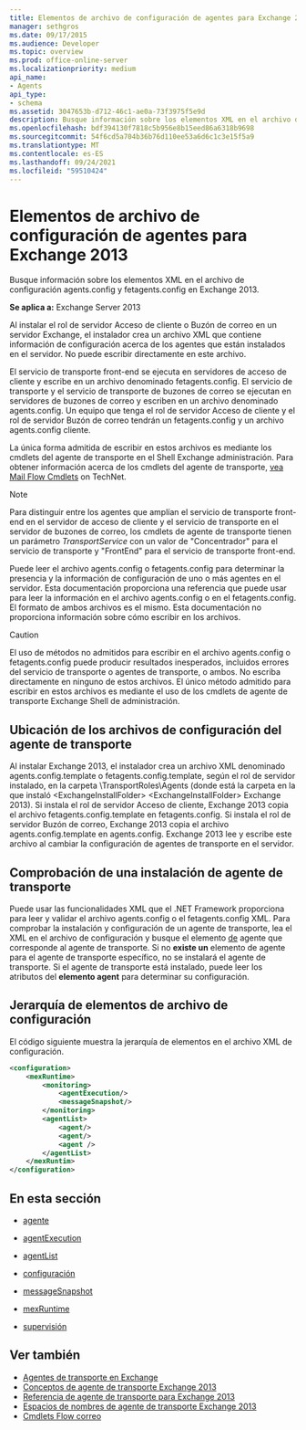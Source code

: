 ```yaml
---
title: Elementos de archivo de configuración de agentes para Exchange 2013
manager: sethgros
ms.date: 09/17/2015
ms.audience: Developer
ms.topic: overview
ms.prod: office-online-server
ms.localizationpriority: medium
api_name:
- Agents
api_type:
- schema
ms.assetid: 3047653b-d712-46c1-ae0a-73f3975f5e9d
description: Busque información sobre los elementos XML en el archivo de configuración agents.config y fetagents.config en Exchange 2013.
ms.openlocfilehash: bdf394130f7818c5b956e8b15eed86a6318b9698
ms.sourcegitcommit: 54f6cd5a704b36b76d110ee53a6d6c1c3e15f5a9
ms.translationtype: MT
ms.contentlocale: es-ES
ms.lasthandoff: 09/24/2021
ms.locfileid: "59510424"
---
```

# <a name="agents-configuration-file-elements-for-exchange-2013"></a>Elementos de archivo de configuración de agentes para Exchange 2013

Busque información sobre los elementos XML en el archivo de configuración agents.config y fetagents.config en Exchange 2013.
  
**Se aplica a:** Exchange Server 2013
  
Al instalar el rol de servidor Acceso de cliente o Buzón de correo en un servidor Exchange, el instalador crea un archivo XML que contiene información de configuración acerca de los agentes que están instalados en el servidor. No puede escribir directamente en este archivo. 
  
El servicio de transporte front-end se ejecuta en servidores de acceso de cliente y escribe en un archivo denominado fetagents.config. El servicio de transporte y el servicio de transporte de buzones de correo se ejecutan en servidores de buzones de correo y escriben en un archivo denominado agents.config. Un equipo que tenga el rol de servidor Acceso de cliente y el rol de servidor Buzón de correo tendrán un fetagents.config y un archivo agents.config cliente. 
  
La única forma admitida de escribir en estos archivos es mediante los cmdlets del agente de transporte en el Shell Exchange administración. Para obtener información acerca de los cmdlets del agente de transporte, [vea Mail Flow Cmdlets](https://technet.microsoft.com/library/aa998553%28v=exchg.150%29.aspx) on TechNet. 
  
> [!NOTE]
> Para distinguir entre los agentes que amplían el servicio de transporte front-end en el servidor de acceso de cliente y el servicio de transporte en el servidor de buzones de correo, los cmdlets de agente de transporte tienen un parámetro  _TransportService_ con un valor de "Concentrador" para el servicio de transporte y "FrontEnd" para el servicio de transporte front-end. 
  
Puede leer el archivo agents.config o fetagents.config para determinar la presencia y la información de configuración de uno o más agentes en el servidor. Esta documentación proporciona una referencia que puede usar para leer la información en el archivo agents.config o en el fetagents.config. El formato de ambos archivos es el mismo. Esta documentación no proporciona información sobre cómo escribir en los archivos.
  
> [!CAUTION]
> El uso de métodos no admitidos para escribir en el archivo agents.config o fetagents.config puede producir resultados inesperados, incluidos errores del servicio de transporte o agentes de transporte, o ambos. No escriba directamente en ninguno de estos archivos. El único método admitido para escribir en estos archivos es mediante el uso de los cmdlets de agente de transporte Exchange Shell de administración. 
  
## <a name="location-of-the-transport-agent-configuration-files"></a>Ubicación de los archivos de configuración del agente de transporte
<a name="bk_ConfigLoc"> </a>

Al instalar Exchange 2013, el instalador crea un archivo XML denominado agents.config.template o fetagents.config.template, según el rol de servidor instalado, en la carpeta \TransportRoles\Agents (donde está la carpeta en la que instaló \<ExchangeInstallFolder\> \<ExchangeInstallFolder\> Exchange 2013). Si instala el rol de servidor Acceso de cliente, Exchange 2013 copia el archivo fetagents.config.template en fetagents.config. Si instala el rol de servidor Buzón de correo, Exchange 2013 copia el archivo agents.config.template en agents.config. Exchange 2013 lee y escribe este archivo al cambiar la configuración de agentes de transporte en el servidor.
  
## <a name="verifying-a-transport-agent-installation"></a>Comprobación de una instalación de agente de transporte
<a name="bk_verifyinstall"> </a>

Puede usar las funcionalidades XML que el .NET Framework proporciona para leer y validar el archivo agents.config o el fetagents.config XML. Para comprobar la instalación y configuración de un agente de transporte, lea el XML en el archivo de configuración y busque el elemento [de](agent.md) agente que corresponde al agente de transporte. Si no **existe un** elemento de agente para el agente de transporte específico, no se instalará el agente de transporte. Si el agente de transporte está instalado, puede leer los atributos del **elemento agent** para determinar su configuración. 
  
## <a name="configuration-file-element-hierarchy"></a>Jerarquía de elementos de archivo de configuración
<a name="bk_elementref"> </a>

El código siguiente muestra la jerarquía de elementos en el archivo XML de configuración.
  
```XML
<configuration>
    <mexRuntime>
        <monitoring>
            <agentExecution/>
            <messageSnapshot/>
        </monitoring>
        <agentList>
            <agent/>
            <agent/>
            <agent />
        </agentList>
    </mexRuntim>
</configuration>
```

## <a name="in-this-section"></a>En esta sección
<a name="bk_elementreflist"> </a>

- [agente](agent.md)
    
- [agentExecution](agentexecution.md)
    
- [agentList](agentlist.md)
    
- [configuración](configuration.md)
    
- [messageSnapshot](messagesnapshot.md)
    
- [mexRuntime](mexruntime.md)
    
- [supervisión](monitoring.md)
    
## <a name="see-also"></a>Ver también

- [Agentes de transporte en Exchange](transport-agents-in-exchange-2013.md)
- [Conceptos de agente de transporte Exchange 2013](transport-agent-concepts-in-exchange-2013.md)
- [Referencia de agente de transporte para Exchange 2013](transport-agent-reference-for-exchange-2013.md)
- [Espacios de nombres de agente de transporte Exchange 2013](transport-agent-namespaces-in-exchange-2013.md)
- [Cmdlets Flow correo](https://docs.microsoft.com/powershell/exchange/?view=exchange-ps)
    

